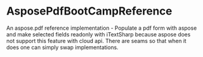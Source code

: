 # AsposePdfBootCampReference
An aspose.pdf reference implementation - Populate a pdf form with aspose and make selected fields readonly with iTextSharp because aspose does not support this feature with cloud api. There are seams so that when it does one can simply swap implementations. 
